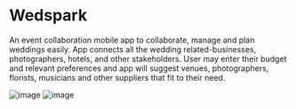 # Wedspark
An event collaboration mobile app to collaborate, manage and plan weddings easily.
App connects all the wedding related-businesses, photographers, hotels, and other stakeholders. User may enter their budget and relevant preferences and app will suggest venues, photographers, florists, musicians and other suppliers that fit to their need.

![image](https://github.com/VihangaST/wedspark/assets/119300736/8443de59-a96e-4539-bd97-c1d1aad09294)
![image](https://github.com/VihangaST/wedspark/assets/119300736/a5ba3ae5-cac3-48bf-b26f-65a6e1e61f82)

